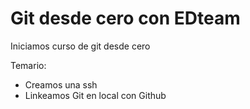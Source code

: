 # Git desde cero con EDteam
Iniciamos curso de git desde cero 

Temario:
- Creamos una ssh
- Linkeamos Git en local con Github